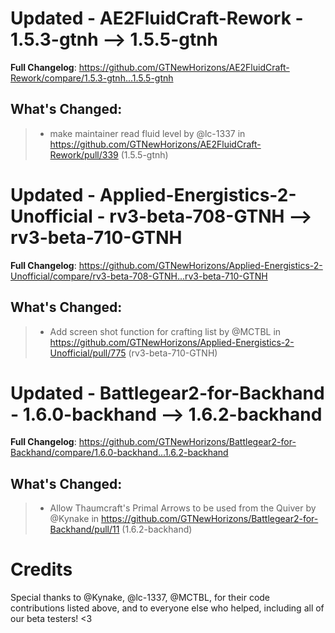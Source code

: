 # Updated - AE2FluidCraft-Rework - 1.5.3-gtnh --> 1.5.5-gtnh
**Full Changelog**: https://github.com/GTNewHorizons/AE2FluidCraft-Rework/compare/1.5.3-gtnh...1.5.5-gtnh

## What's Changed:
>* make maintainer read fluid level by @lc-1337 in https://github.com/GTNewHorizons/AE2FluidCraft-Rework/pull/339 (1.5.5-gtnh)

# Updated - Applied-Energistics-2-Unofficial - rv3-beta-708-GTNH --> rv3-beta-710-GTNH
**Full Changelog**: https://github.com/GTNewHorizons/Applied-Energistics-2-Unofficial/compare/rv3-beta-708-GTNH...rv3-beta-710-GTNH

## What's Changed:
>* Add screen shot function for crafting list by @MCTBL in https://github.com/GTNewHorizons/Applied-Energistics-2-Unofficial/pull/775 (rv3-beta-710-GTNH)

# Updated - Battlegear2-for-Backhand - 1.6.0-backhand --> 1.6.2-backhand
**Full Changelog**: https://github.com/GTNewHorizons/Battlegear2-for-Backhand/compare/1.6.0-backhand...1.6.2-backhand

## What's Changed:
>* Allow Thaumcraft's Primal Arrows to be used from the Quiver by @Kynake in https://github.com/GTNewHorizons/Battlegear2-for-Backhand/pull/11 (1.6.2-backhand)

# Credits
Special thanks to @Kynake, @lc-1337, @MCTBL, for their code contributions listed above, and to everyone else who helped, including all of our beta testers! <3

